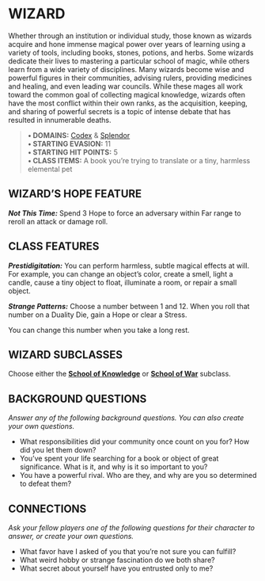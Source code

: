 ﻿# WIZARD

Whether through an institution or individual study, those known as wizards acquire and hone immense magical power over years of learning using a variety of tools, including books, stones, potions, and herbs. Some wizards dedicate their lives to mastering a particular school of magic, while others learn from a wide variety of disciplines. Many wizards become wise and powerful figures in their communities, advising rulers, providing medicines and healing, and even leading war councils. While these mages all work toward the common goal of collecting magical knowledge, wizards often have the most conflict within their own ranks, as the acquisition, keeping, and sharing of powerful secrets is a topic of intense debate that has resulted in innumerable deaths.

> **• DOMAINS:** [Codex](../domains/Codex.md) & [Splendor](../domains/Splendor.md)  
> **• STARTING EVASION:** 11  
> **• STARTING HIT POINTS:** 5  
> **• CLASS ITEMS:** A book you’re trying to translate or a tiny, harmless elemental pet

## WIZARD’S HOPE FEATURE

***Not This Time:*** Spend 3 Hope to force an adversary within Far range to reroll an attack or damage roll.

## CLASS FEATURES

***Prestidigitation:*** You can perform harmless, subtle magical effects at will. For example, you can change an object’s color, create a smell, light a candle, cause a tiny object to float, illuminate a room, or repair a small object.

***Strange Patterns:*** Choose a number between 1 and 12. When you roll that number on a Duality Die, gain a Hope or clear a Stress.

You can change this number when you take a long rest.

## WIZARD SUBCLASSES

Choose either the **[School of Knowledge](../subclasses/School%20of%20Knowledge.md)** or **[School of War](../subclasses/School%20of%20War.md)** subclass.

## BACKGROUND QUESTIONS

*Answer any of the following background questions. You can also create your own questions.*

- What responsibilities did your community once count on you for? How did you let them down?
- You’ve spent your life searching for a book or object of great significance. What is it, and why is it so important to you?
- You have a powerful rival. Who are they, and why are you so determined to defeat them?

## CONNECTIONS

*Ask your fellow players one of the following questions for their character to answer, or create your own questions.*

- What favor have I asked of you that you’re not sure you can fulfill?
- What weird hobby or strange fascination do we both share?
- What secret about yourself have you entrusted only to me?
